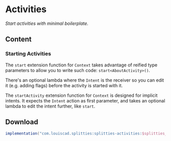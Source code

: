 # Activities

*Start activities with minimal boilerplate.*

## Content

### Starting Activities

The `start` extension function for `Context` takes advantage of reified type
parameters to allow you to write such code: `start<AboutActivity>()`.

There's an optional lambda where the `Intent` is the receiver so you can
edit it (e.g. adding flags) before the activity is started with it.

The `startActivity` extension function for `Context` is designed for implicit
intents. It expects the `Intent` action as first parameter, and takes an optional
lambda to edit the intent further, like `start`.

## Download

```groovy
implementation("com.louiscad.splitties:splitties-activities:$splitties_version")
```
